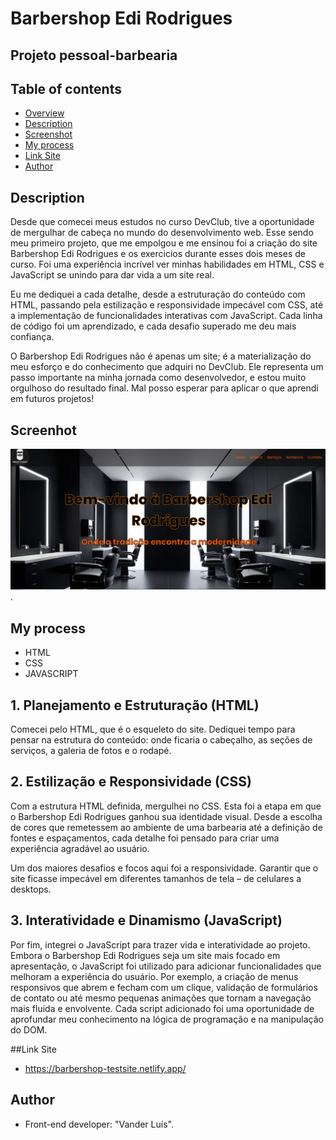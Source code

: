 <h1> Barbershop Edi Rodrigues</h1>
<h2> Projeto pessoal-barbearia</h2>

## Table of contents
- [Overview](#overview)
- [Description](#description)
- [Screenshot](#screenshot)
- [My process](#my-process)
- [Link Site](#Link-site)
- [Author](#author)


## Description
Desde que comecei meus estudos no curso DevClub, tive a oportunidade de mergulhar de cabeça no mundo do desenvolvimento web. Esse sendo meu primeiro projeto, que me empolgou e me ensinou foi a criação do site Barbershop Edi Rodrigues e os exercicios durante esses dois meses de curso. Foi uma experiência incrível ver minhas habilidades em HTML, CSS e JavaScript se unindo para dar vida a um site real.

Eu me dediquei a cada detalhe, desde a estruturação do conteúdo com HTML, passando pela estilização e responsividade impecável com CSS, até a implementação de funcionalidades interativas com JavaScript. Cada linha de código foi um aprendizado, e cada desafio superado me deu mais confiança.

O Barbershop Edi Rodrigues não é apenas um site; é a materialização do meu esforço e do conhecimento que adquiri no DevClub. Ele representa um passo importante na minha jornada como desenvolvedor, e estou muito orgulhoso do resultado final. Mal posso esperar para aplicar o que aprendi em futuros projetos!

## Screenhot
![](./img/imagem-site.png).

## My process
- HTML
- CSS
- JAVASCRIPT

<h2>1. Planejamento e Estruturação (HTML)</h2>
Comecei pelo HTML, que é o esqueleto do site. Dediquei tempo para pensar na estrutura do conteúdo: onde ficaria o cabeçalho, as seções de serviços, a galeria de fotos e o rodapé.

<h2>2. Estilização e Responsividade (CSS)</h2>
Com a estrutura HTML definida, mergulhei no CSS. Esta foi a etapa em que o Barbershop Edi Rodrigues ganhou sua identidade visual. Desde a escolha de cores que remetessem ao ambiente de uma barbearia até a definição de fontes e espaçamentos, cada detalhe foi pensado para criar uma experiência agradável ao usuário.

Um dos maiores desafios e focos aqui foi a responsividade. Garantir que o site ficasse impecável em diferentes tamanhos de tela – de celulares a desktops.

<h2>3. Interatividade e Dinamismo (JavaScript)</h2>
Por fim, integrei o JavaScript para trazer vida e interatividade ao projeto. Embora o Barbershop Edi Rodrigues seja um site mais focado em apresentação, o JavaScript foi utilizado para adicionar funcionalidades que melhoram a experiência do usuário. Por exemplo, a criação de menus responsivos que abrem e fecham com um clique, validação de formulários de contato ou até mesmo pequenas animações que tornam a navegação mais fluida e envolvente.
Cada script adicionado foi uma oportunidade de aprofundar meu conhecimento na lógica de programação e na manipulação do DOM.

##Link Site
- https://barbershop-testsite.netlify.app/

## Author
- Front-end developer: "Vander Luís".
